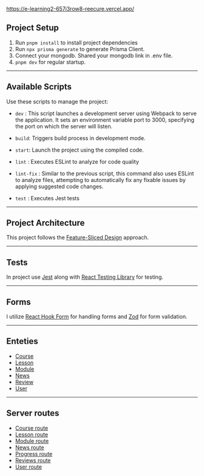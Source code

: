 https://e-learning2-657i3row8-reecure.vercel.app/

## Project Setup

1. Run `pnpm install` to install project dependencies
2. Run `npx prisma generate` to generate Prisma Client.
3. Connect your mongodb. Shared your mongodb link in .env file.
4. `pnpm dev` for regular startup.

---

## Available Scripts

Use these scripts to manage the project:

- `dev` : This script launches a development server using Webpack to serve the application. It sets an environment
  variable port to 3000, specifying the port on which the server will listen.

- `build`: Triggers build process in development mode.

- `start`: Launch the project using the compiled code.

- `lint` : Executes ESLint to analyze for code quality

- `lint-fix` : Similar to the previous script, this command also uses ESLint to analyze files, attempting
  to automatically fix any fixable issues by applying suggested code changes.

- `test` : Executes Jest tests

---

## Project Architecture

This project follows the [Feature-Sliced Design](https://feature-sliced.design/) approach.

---

## Tests

In project use [Jest](https://jestjs.io/) along
with [React Testing Library](https://testing-library.com/docs/react-testing-library/intro/) for testing.

---

## Forms

I utilize [React Hook Form](https://react-hook-form.com/docs/useform) for handling forms and [Zod](https://zod.dev/) for
form validation.

---

## Enteties

- [Course](src/enteties/Course)
- [Lesson](src/enteties/Lesson)
- [Module](src/enteties/Module)
- [News](src/enteties/News)
- [Review](src/enteties/Review)
- [User](src/enteties/User)

---

## Server routes

- [Course route](src/server/routers/course)
- [Lesson route](src/server/routers/lesson)
- [Module route](src/server/routers/module)
- [News route](src/server/routers/news)
- [Progress route](src/server/routers/progress)
- [Reviews route](src/server/routers/reviews)
- [User route](src/server/routers/user)
